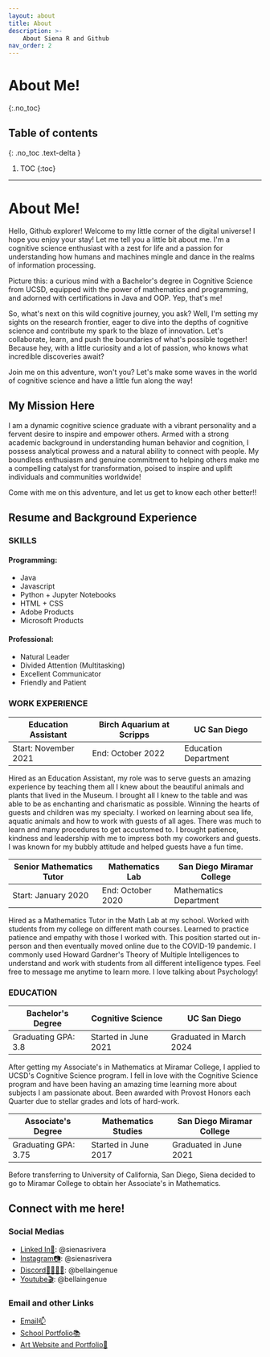 ```yaml
---
layout: about
title: About
description: >-
    About Siena R and Github
nav_order: 2
---
```


# About Me!
{:.no_toc}

## Table of contents
{: .no_toc .text-delta }

1. TOC
{:toc}

---


# About Me!

Hello, Github explorer! Welcome to my little corner of the digital universe! I hope you enjoy your stay! Let me tell you a little bit about me. I'm a cognitive science enthusiast with a zest for life and a passion for understanding how humans and machines mingle and dance in the realms of information processing.

Picture this: a curious mind with a Bachelor's degree in Cognitive Science from UCSD, equipped with the power of mathematics and programming, and adorned with certifications in Java and OOP. Yep, that's me!

So, what's next on this wild cognitive journey, you ask? Well, I'm setting my sights on the research frontier, eager to dive into the depths of cognitive science and contribute my spark to the blaze of innovation. Let's collaborate, learn, and push the boundaries of what's possible together! Because hey, with a little curiosity and a lot of passion, who knows what incredible discoveries await?

Join me on this adventure, won't you? Let's make some waves in the world of cognitive science and have a little fun along the way!

## My Mission Here

I am a dynamic cognitive science graduate with a vibrant personality and a fervent desire to inspire and empower others. Armed with a strong academic background in understanding human behavior and cognition, I possess analytical prowess and a natural ability to connect with people. My boundless enthusiasm and genuine commitment to helping others make me a compelling catalyst for transformation, poised to inspire and uplift individuals and communities worldwide!

Come with me on this adventure, and let us get to know each other better!! 

## Resume and Background Experience
### SKILLS

#### Programming:
- Java
- Javascript
- Python + Jupyter Notebooks
- HTML + CSS
- Adobe Products
- Microsoft Products
#### Professional:
- Natural Leader
- Divided Attention (Multitasking)
- Excellent Communicator
- Friendly and Patient

### WORK EXPERIENCE

| Education Assistant |  Birch Aquarium at Scripps | UC San Diego |
| --- | --- | --- |
| Start: November 2021 | End: October 2022 | Education Department |

Hired as an Education Assistant, my role was to serve guests an amazing experience by teaching them all I knew about the beautiful animals and plants that lived in the Museum. I brought all I knew to the table and was able to be as enchanting and charismatic as possible. Winning the hearts of guests and children was my specialty. I worked on learning about sea life, aquatic animals and how to work with guests of all ages. There was much to learn and many procedures to get accustomed to.  I brought patience, kindness and leadership with me to impress both my coworkers and guests. I was known for my bubbly attitude and helped guests have a fun time.

| Senior Mathematics Tutor | Mathematics Lab | San Diego Miramar College  |
| --- | --- | --- |
| Start: January 2020 | End: October 2020  | Mathematics Department |

Hired as a Mathematics Tutor in the Math Lab at my school. Worked with students from my college on different math courses. Learned to practice patience and empathy with those I worked with. This position started out in-person and then eventually moved online due to the COVID-19 pandemic. I commonly used Howard Gardner's Theory of Multiple Intelligences to understand and work with students from all different intelligence types. Feel free to message me anytime to learn more. I love talking about Psychology!

### EDUCATION

| Bachelor's Degree | Cognitive Science | UC San Diego | 
| --- | --- | --- |
| Graduating GPA: 3.8 | Started in June 2021 | Graduated in March 2024  |

After getting my Associate's in Mathematics at Miramar College, I applied to UCSD's Cognitive Science program. I fell in love with the Cognitive Science program and have been having an amazing time learning more about subjects I am passionate about. Been awarded with Provost Honors each Quarter due to stellar grades and lots of hard-work.

| Associate's Degree | Mathematics Studies | San Diego Miramar College  |
| --- | --- | --- |
| Graduating GPA: 3.75 | Started in June 2017 | Graduated in June 2021  |

Before transferring to University of California, San Diego, Siena decided to go to Miramar College to obtain her Associate's in Mathematics. 


## Connect with me here!

### Social Medias
- [Linked In📖](https://www.linkedin.com/in/sienasrivera/): @sienasrivera
- [Instagram📷](https://www.instagram.com/sienasrivera/): @sienasrivera
- [Discord👨‍👨‍👧‍👧](https://www.discord.app/): @bellaingenue
- [Youtube🎬](https://www.youtube.com/channel/bellaingenue): @bellaingenue

### Email and other Links
- [Email📫](mailto:sienasrivera@gmail.com)
- [School Portfolio📚](https://www.sienasrivera.website/home)
- [Art Website and Portfolio🎨](https://www.angeldemon.xyz)
  

 
 